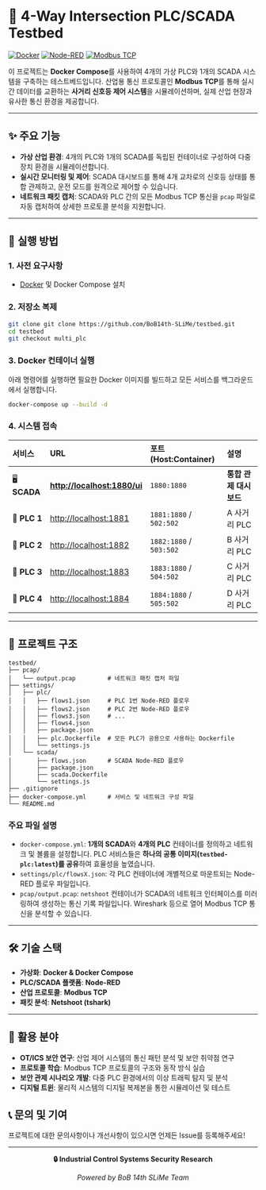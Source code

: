 # 🚦 4-Way Intersection PLC/SCADA Testbed

[![Docker](https://img.shields.io/badge/Docker-2496ED?style=flat-square&logo=docker&logoColor=white)](https://www.docker.com/) [![Node-RED](https://img.shields.io/badge/Node--RED-8F0000?style=flat-square&logo=nodered&logoColor=white)](https://nodered.org/) [![Modbus TCP](https://img.shields.io/badge/Modbus-TCP-blue?style=flat-square)]()

이 프로젝트는 **Docker Compose**를 사용하여 4개의 가상 PLC와 1개의 SCADA 시스템을 구축하는 테스트베드입니다. 산업용 통신 프로토콜인 **Modbus TCP**를 통해 실시간 데이터를 교환하는 **사거리 신호등 제어 시스템**을 시뮬레이션하며, 실제 산업 현장과 유사한 통신 환경을 제공합니다.

---

## ✨ 주요 기능

* **가상 산업 환경**: 4개의 PLC와 1개의 SCADA를 독립된 컨테이너로 구성하여 다중 장치 환경을 시뮬레이션합니다.
* **실시간 모니터링 및 제어**: SCADA 대시보드를 통해 4개 교차로의 신호등 상태를 통합 관제하고, 운전 모드를 원격으로 제어할 수 있습니다.
* **네트워크 패킷 캡처**: SCADA와 PLC 간의 모든 Modbus TCP 통신을 `pcap` 파일로 자동 캡처하여 상세한 프로토콜 분석을 지원합니다.

---

## 🚀 실행 방법

### **1. 사전 요구사항**

* [Docker](https://www.docker.com/products/docker-desktop/) 및 Docker Compose 설치

### **2. 저장소 복제**

```bash
git clone git clone https://github.com/BoB14th-SLiMe/testbed.git
cd testbed
git checkout multi_plc
```

### **3. Docker 컨테이너 실행**

아래 명령어를 실행하면 필요한 Docker 이미지를 빌드하고 모든 서비스를 백그라운드에서 실행합니다.

```bash
docker-compose up --build -d
```

### **4. 시스템 접속**

| 서비스                  | URL                                                     | 포트 (Host:Container) | 설명                   |
| :---------------------- | :------------------------------------------------------ | :-------------------- | :--------------------- |
| 🖥️ **SCADA** | **[http://localhost:1880/ui](http://localhost:1880/ui)** | `1880:1880`           | **통합 관제 대시보드** |
| 🚦 **PLC 1** | [http://localhost:1881](http://localhost:1881)           | `1881:1880` / `502:502` | A 사거리 PLC           |
| 🚦 **PLC 2** | [http://localhost:1882](http://localhost:1882)           | `1882:1880` / `503:502` | B 사거리 PLC           |
| 🚦 **PLC 3** | [http://localhost:1883](http://localhost:1883)           | `1883:1880` / `504:502` | C 사거리 PLC           |
| 🚦 **PLC 4** | [http://localhost:1884](http://localhost:1884)           | `1884:1880` / `505:502` | D 사거리 PLC           |

---

## 📁 프로젝트 구조

```
testbed/
├── pcap/
│   └── output.pcap         # 네트워크 패킷 캡처 파일
├── settings/
│   ├── plc/
│   │   ├── flows1.json     # PLC 1번 Node-RED 플로우
│   │   ├── flows2.json     # PLC 2번 Node-RED 플로우
│   │   ├── flows3.json     # ...
│   │   ├── flows4.json
│   │   ├── package.json
│   │   ├── plc.Dockerfile  # 모든 PLC가 공용으로 사용하는 Dockerfile
│   │   └── settings.js
│   └── scada/
│       ├── flows.json      # SCADA Node-RED 플로우
│       ├── package.json
│       ├── scada.Dockerfile
│       └── settings.js
├── .gitignore
├── docker-compose.yml      # 서비스 및 네트워크 구성 파일
└── README.md
```

### **주요 파일 설명**

* `docker-compose.yml`: **1개의 SCADA**와 **4개의 PLC** 컨테이너를 정의하고 네트워크 및 볼륨을 설정합니다. PLC 서비스들은 **하나의 공통 이미지(`testbed-plc:latest`)를 공유**하여 효율성을 높였습니다.
* `settings/plc/flowsX.json`: 각 PLC 컨테이너에 개별적으로 마운트되는 Node-RED 플로우 파일입니다.
* `pcap/output.pcap`: `netshoot` 컨테이너가 SCADA의 네트워크 인터페이스를 미러링하여 생성하는 통신 기록 파일입니다. Wireshark 등으로 열어 Modbus TCP 통신을 분석할 수 있습니다.

---

## 🛠️ 기술 스택

* **가상화**: **Docker & Docker Compose**
* **PLC/SCADA 플랫폼**: **Node-RED**
* **산업 프로토콜**: **Modbus TCP**
* **패킷 분석**: **Netshoot (tshark)**

---

## 🎯 활용 분야

* **OT/ICS 보안 연구**: 산업 제어 시스템의 통신 패턴 분석 및 보안 취약점 연구
* **프로토콜 학습**: Modbus TCP 프로토콜의 구조와 동작 방식 실습
* **보안 관제 시나리오 개발**: 다중 PLC 환경에서의 이상 트래픽 탐지 및 분석
* **디지털 트윈**: 물리적 시스템의 디지털 복제본을 통한 시뮬레이션 및 테스트

## 📞 문의 및 기여

프로젝트에 대한 문의사항이나 개선사항이 있으시면 언제든 Issue를 등록해주세요!

---

<div align="center">

**🔒 Industrial Control Systems Security Research**

*Powered by BoB 14th SLiMe Team*

</div>
